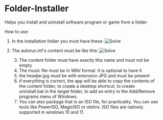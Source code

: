 # Folder-Installer
Helps you install and uninstall software program or game from a folder

How to use:
1. In the installation folder you must have these:
![Solve](https://i.ibb.co/RD2Rdm1/contents.png)
2. The autorun.inf's content must be like this:
![Solve](https://i.ibb.co/smTmyDV/autorun.png)

      3. The content folder must have exactly this name and must not be empty
      4. The music file must be in WAV format. It is optional to have it
      5. the headjer.jpg must be with extension JPG and must be present
      6. if everything is correct, the app will be able to copy the contents of the content folder, to create a desktop shortcut, to create uninstall.bat in the target folder, to add an entry to the Add/Remove programs menu of Windows.
      7. You can also package that in an ISO file, for practicality. You can use tools like PowerISO, MagicISO or otehrs. ISO files are natively supported in windows 10 and 11.
